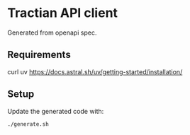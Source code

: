 # Tractian API client

Generated from openapi spec.

## Requirements

curl
uv <https://docs.astral.sh/uv/getting-started/installation/>

## Setup

Update the generated code with:

```bash
./generate.sh
```
